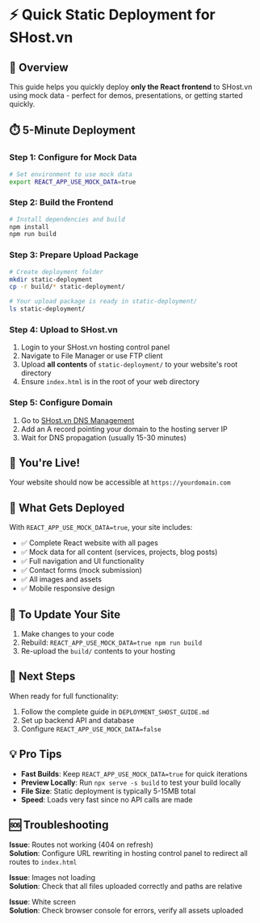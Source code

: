 # ⚡ Quick Static Deployment for SHost.vn

## 🎯 Overview
This guide helps you quickly deploy **only the React frontend** to SHost.vn using mock data - perfect for demos, presentations, or getting started quickly.

## ⏱️ 5-Minute Deployment

### Step 1: Configure for Mock Data
```bash
# Set environment to use mock data
export REACT_APP_USE_MOCK_DATA=true
```

### Step 2: Build the Frontend
```bash
# Install dependencies and build
npm install
npm run build
```

### Step 3: Prepare Upload Package
```bash
# Create deployment folder
mkdir static-deployment
cp -r build/* static-deployment/

# Your upload package is ready in static-deployment/
ls static-deployment/
```

### Step 4: Upload to SHost.vn
1. Login to your SHost.vn hosting control panel
2. Navigate to File Manager or use FTP client
3. Upload **all contents** of `static-deployment/` to your website's root directory
4. Ensure `index.html` is in the root of your web directory

### Step 5: Configure Domain
1. Go to [SHost.vn DNS Management](https://dns.shost.vn/index.php?view=1)
2. Add an A record pointing your domain to the hosting server IP
3. Wait for DNS propagation (usually 15-30 minutes)

## 🎉 You're Live!

Your website should now be accessible at `https://yourdomain.com`

## 📁 What Gets Deployed

With `REACT_APP_USE_MOCK_DATA=true`, your site includes:
- ✅ Complete React website with all pages
- ✅ Mock data for all content (services, projects, blog posts)
- ✅ Full navigation and UI functionality
- ✅ Contact forms (mock submission)
- ✅ All images and assets
- ✅ Mobile responsive design

## 🔄 To Update Your Site

1. Make changes to your code
2. Rebuild: `REACT_APP_USE_MOCK_DATA=true npm run build`
3. Re-upload the `build/` contents to your hosting

## 🚀 Next Steps

When ready for full functionality:
1. Follow the complete guide in `DEPLOYMENT_SHOST_GUIDE.md`
2. Set up backend API and database
3. Configure `REACT_APP_USE_MOCK_DATA=false`

## 💡 Pro Tips

- **Fast Builds**: Keep `REACT_APP_USE_MOCK_DATA=true` for quick iterations
- **Preview Locally**: Run `npx serve -s build` to test your build locally
- **File Size**: Static deployment is typically 5-15MB total
- **Speed**: Loads very fast since no API calls are made

## 🆘 Troubleshooting

**Issue**: Routes not working (404 on refresh)  
**Solution**: Configure URL rewriting in hosting control panel to redirect all routes to `index.html`

**Issue**: Images not loading  
**Solution**: Check that all files uploaded correctly and paths are relative

**Issue**: White screen  
**Solution**: Check browser console for errors, verify all assets uploaded 